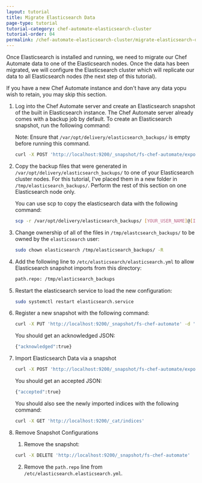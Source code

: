 ```yaml
---
layout: tutorial
title: Migrate Elasticsearch Data
page-type: tutorial
tutorial-category: chef-automate-elasticsearch-cluster
tutorial-order: 04
permalink: /chef-automate-elasticsearch-cluster/migrate-elasticsearch-data
---
```


Once Elasticsearch is installed and running, we need to migrate our Chef Automate data to one of the Elasticsearch nodes. Once the data has been migrated, we will configure the Elasticsearch cluster which will replicate our data to all Elasticsearch nodes (the next step of this tutorial).

If you have a new Chef Automate instance and don't have any data yopu wish to retain, you may skip this section.

1. Log into the Chef Automate server and create an Elasticsearch snapshot of the built in Elasticsearch instance. The Chef Automate server already comes with a backup job by default. To create an Elasticsearch snapshot, run the following command:

    Note: Ensure that `/var/opt/delivery/elasticsearch_backups/` is empty before running this command.

    ```bash
    curl -X POST 'http://localhost:9200/_snapshot/fs-chef-automate/export_1?wait_for_completion=true'
    ```

2. Copy the backup files that were generated in `/var/opt/delivery/elasticsearch_backups/` to one of your Elasticsearch cluster nodes. For this tutorial, I've placed them in a new folder in `/tmp/elasticsearch_backups/`. Perform the rest of this section on one Elasticsearch node only.

    You can use scp to copy the elasticsearch data with the following command:

    ```bash
    scp -r /var/opt/delivery/elasticsearch_backups/ [YOUR_USER_NAME]@[IP_ADDRESS_OF_CLUSTER_NODE]:/tmp/ 
    ```

3. Change ownership of all of the files in `/tmp/elastcsearch_backups/` to be owned by the `elasticsearch` user:

    ```bash
    sudo chown elasticsearch /tmp/elasticsearch_backups/ -R
    ```

4. Add the following line to `/etc/elasticsearch/elasticsearch.yml` to allow Elasticsearch snapshot imports from this directory:

    ```bash
    path.repo: /tmp/elasticsearch_backups
    ```

5. Restart the elasticsearch service to load the new configuration:

    ```bash
    sudo systemctl restart elasticsearch.service
    ```

6. Register a new snapshot with the following command:

    ```bash
    curl -X PUT 'http://localhost:9200/_snapshot/fs-chef-automate' -d '{"type": "fs", "settings": {"location": "/tmp/elasticsearch_backups", "compress": "true"}}'
    ```

    You should get an acknowledged JSON:

    ```bash
    {"acknowledged":true}
    ```

7. Import Elasticsearch Data via a snapshot

    ```bash
    curl -X POST 'http://localhost:9200/_snapshot/fs-chef-automate/export_1/_restore'
    ```

    You should get an accepted JSON:

    ```bash
    {"accepted":true}
    ```

    You should also see the newly imported indices with the following command:

    ```bash
    curl -X GET 'http://localhost:9200/_cat/indices'
    ```

8. Remove Snapshot Configurations

    1. Remove the snapshot:

    ```bash
    curl -X DELETE 'http://localhost:9200/_snapshot/fs-chef-automate'
    ```

    2. Remove the `path.repo` line from `/etc/elasticsearch.elasticsearch.yml`.
